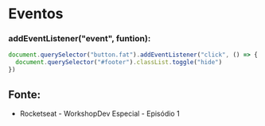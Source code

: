 # Eventos

### addEventListener("event", funtion):

```javascript
document.querySelector("button.fat").addEventListener("click", () => {
  document.querySelector("#footer").classList.toggle("hide")
})
``` 

## Fonte:
- Rocketseat - WorkshopDev Especial - Episódio 1